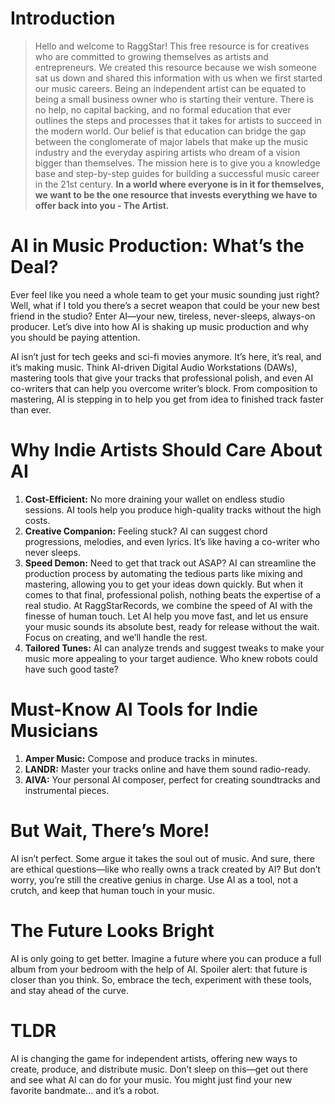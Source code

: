 <script lang='ts'>
  import BlogPageTemplate from '$lib/components/blog/BlogPageTemplate.svelte';
  import type { BlogCardProps } from '$lib/managers/BlogManager';
  import { ASSETS_PATH } from '$lib/managers/BlogManager';
  import { orderedBlogPosts } from '$lib/managers/BlogManager';
  import { page } from '$app/stores';

  const blogPostInfo: BlogCardProps = orderedBlogPosts.find((post) => post.slug === $page.route.id?.split('/')[3]);
  const assetsUrl = `${ASSETS_PATH}/${blogPostInfo.image}`;

  const gif1 = `${assetsUrl}/gif1.gif`;
  const img1 = `${assetsUrl}/img1.jpeg`;
</script>

<BlogPageTemplate
  title={blogPostInfo.title}
  subtitle={blogPostInfo.subtitle}
  published_date={blogPostInfo.date_published}
  coverImg={blogPostInfo.image}>

# Introduction
> Hello and welcome to RaggStar! This free resource is for creatives who are committed to growing themselves as artists and entrepreneurs. We created this resource because we wish someone sat us down and shared this information with us when we first started our music careers. Being an independent artist can be equated to being a small business owner who is starting their venture. There is no help, no capital backing, and no formal education that ever outlines the steps and processes that it takes for artists to succeed in the modern world. Our belief is that education can bridge the gap between the conglomerate of major labels that make up the music industry and the everyday aspiring artists who dream of a vision bigger than themselves. The mission here is to give you a knowledge base and step-by-step guides for building a successful music career in the 21st century. **In a world where everyone is in it for themselves, we want to be the one resource that invests everything we have to offer back into you - The Artist.**

# AI in Music Production: What’s the Deal?

Ever feel like you need a whole team to get your music sounding just right? Well, what if I told you there’s a secret weapon that could be your new best friend in the studio? Enter AI—your new, tireless, never-sleeps, always-on producer. Let’s dive into how AI is shaking up music production and why you should be paying attention.

AI isn’t just for tech geeks and sci-fi movies anymore. It’s here, it’s real, and it’s making music. Think AI-driven Digital Audio Workstations (DAWs), mastering tools that give your tracks that professional polish, and even AI co-writers that can help you overcome writer’s block. From composition to mastering, AI is stepping in to help you get from idea to finished track faster than ever.


# Why Indie Artists Should Care About AI



1. **Cost-Efficient:** No more draining your wallet on endless studio sessions. AI tools help you produce high-quality tracks without the high costs.
2. **Creative Companion:** Feeling stuck? AI can suggest chord progressions, melodies, and even lyrics. It’s like having a co-writer who never sleeps.
3. **Speed Demon:** Need to get that track out ASAP? AI can streamline the production process by automating the tedious parts like mixing and mastering, allowing you to get your ideas down quickly. But when it comes to that final, professional polish, nothing beats the expertise of a real studio. At RaggStarRecords, we combine the speed of AI with the finesse of human touch. Let AI help you move fast, and let us ensure your music sounds its absolute best, ready for release without the wait. Focus on creating, and we’ll handle the rest.
4. **Tailored Tunes:** AI can analyze trends and suggest tweaks to make your music more appealing to your target audience. Who knew robots could have such good taste?


# Must-Know AI Tools for Indie Musicians



1. **Amper Music:** Compose and produce tracks in minutes.
2. **LANDR:** Master your tracks online and have them sound radio-ready.
3. **AIVA:** Your personal AI composer, perfect for creating soundtracks and instrumental pieces.


# But Wait, There’s More!

AI isn’t perfect. Some argue it takes the soul out of music. And sure, there are ethical questions—like who really owns a track created by AI? But don’t worry, you’re still the creative genius in charge. Use AI as a tool, not a crutch, and keep that human touch in your music.


# The Future Looks Bright

AI is only going to get better. Imagine a future where you can produce a full album from your bedroom with the help of AI. Spoiler alert: that future is closer than you think. So, embrace the tech, experiment with these tools, and stay ahead of the curve.


# TLDR

AI is changing the game for independent artists, offering new ways to create, produce, and distribute music. Don’t sleep on this—get out there and see what AI can do for your music. You might just find your new favorite bandmate... and it’s a robot.


</BlogPageTemplate>
